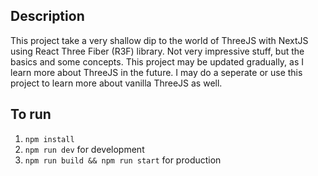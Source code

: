 ## Description

This project take a very shallow dip to the world of ThreeJS with NextJS using React Three Fiber (R3F) library. Not very impressive stuff, but the basics and some concepts. This project may be updated gradually, as I learn more about ThreeJS in the future. I may do a seperate or use this project to learn more about vanilla ThreeJS as well.

## To run

1. `npm install`
2. `npm run dev` for development
3. `npm run build && npm run start` for production